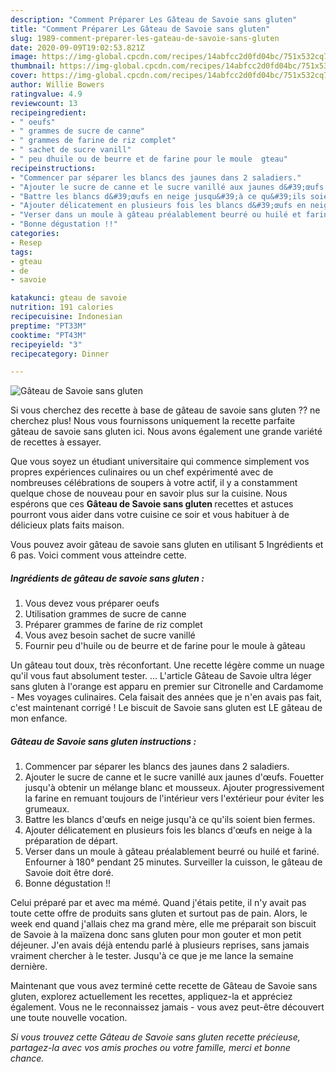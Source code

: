 ```yaml
---
description: "Comment Préparer Les Gâteau de Savoie sans gluten"
title: "Comment Préparer Les Gâteau de Savoie sans gluten"
slug: 1989-comment-preparer-les-gateau-de-savoie-sans-gluten
date: 2020-09-09T19:02:53.821Z
image: https://img-global.cpcdn.com/recipes/14abfcc2d0fd04bc/751x532cq70/gateau-de-savoie-sans-gluten-photo-principale-de-la-recette.jpg
thumbnail: https://img-global.cpcdn.com/recipes/14abfcc2d0fd04bc/751x532cq70/gateau-de-savoie-sans-gluten-photo-principale-de-la-recette.jpg
cover: https://img-global.cpcdn.com/recipes/14abfcc2d0fd04bc/751x532cq70/gateau-de-savoie-sans-gluten-photo-principale-de-la-recette.jpg
author: Willie Bowers
ratingvalue: 4.9
reviewcount: 13
recipeingredient:
- " oeufs"
- " grammes de sucre de canne"
- " grammes de farine de riz complet"
- " sachet de sucre vanill"
- " peu dhuile ou de beurre et de farine pour le moule  gteau"
recipeinstructions:
- "Commencer par séparer les blancs des jaunes dans 2 saladiers."
- "Ajouter le sucre de canne et le sucre vanillé aux jaunes d&#39;œufs. Fouetter jusqu&#39;à obtenir un mélange blanc et mousseux. Ajouter progressivement la farine en remuant toujours de l&#39;intérieur vers l&#39;extérieur pour éviter les grumeaux."
- "Battre les blancs d&#39;œufs en neige jusqu&#39;à ce qu&#39;ils soient bien fermes."
- "Ajouter délicatement en plusieurs fois les blancs d&#39;œufs en neige à la préparation de départ."
- "Verser dans un moule à gâteau préalablement beurré ou huilé et fariné. Enfourner à 180° pendant 25 minutes. Surveiller la cuisson, le gâteau de Savoie doit être doré."
- "Bonne dégustation !!"
categories:
- Resep
tags:
- gteau
- de
- savoie

katakunci: gteau de savoie 
nutrition: 191 calories
recipecuisine: Indonesian
preptime: "PT33M"
cooktime: "PT43M"
recipeyield: "3"
recipecategory: Dinner

---
```



![Gâteau de Savoie sans gluten](https://img-global.cpcdn.com/recipes/14abfcc2d0fd04bc/751x532cq70/gateau-de-savoie-sans-gluten-photo-principale-de-la-recette.jpg)

Si vous cherchez des recette à base de gâteau de savoie sans gluten ?? ne cherchez plus! Nous vous fournissons uniquement la recette parfaite gâteau de savoie sans gluten ici. Nous avons également une grande variété de recettes à essayer.

Que vous soyez un étudiant universitaire qui commence simplement vos propres expériences culinaires ou un chef expérimenté avec de nombreuses célébrations de soupers à votre actif, il y a constamment quelque chose de nouveau pour en savoir plus sur la cuisine. Nous espérons que ces <strong> Gâteau de Savoie sans gluten </strong> recettes et astuces pourront vous aider dans votre cuisine ce soir et vous habituer à de délicieux plats faits maison.

<!--inarticleads1-->

Vous pouvez avoir gâteau de savoie sans gluten en utilisant 5 Ingrédients et 6 pas. Voici comment vous atteindre cette.

##### Ingrédients de gâteau de savoie sans gluten :

1. Vous devez vous préparer  oeufs
1. Utilisation  grammes de sucre de canne
1. Préparer  grammes de farine de riz complet
1. Vous avez besoin  sachet de sucre vanillé
1. Fournir  peu d&#39;huile ou de beurre et de farine pour le moule à gâteau


Un gâteau tout doux, très réconfortant. Une recette légère comme un nuage qu&#39;il vous faut absolument tester. … L&#39;article Gâteau de Savoie ultra léger sans gluten à l&#39;orange est apparu en premier sur Citronelle and Cardamome - Mes voyages culinaires. Cela faisait des années que je n&#39;en avais pas fait, c&#39;est maintenant corrigé ! Le biscuit de Savoie sans gluten est LE gâteau de mon enfance. 

<!--inarticleads2-->

##### Gâteau de Savoie sans gluten instructions :

1. Commencer par séparer les blancs des jaunes dans 2 saladiers.
1. Ajouter le sucre de canne et le sucre vanillé aux jaunes d&#39;œufs. Fouetter jusqu&#39;à obtenir un mélange blanc et mousseux. Ajouter progressivement la farine en remuant toujours de l&#39;intérieur vers l&#39;extérieur pour éviter les grumeaux.
1. Battre les blancs d&#39;œufs en neige jusqu&#39;à ce qu&#39;ils soient bien fermes.
1. Ajouter délicatement en plusieurs fois les blancs d&#39;œufs en neige à la préparation de départ.
1. Verser dans un moule à gâteau préalablement beurré ou huilé et fariné. Enfourner à 180° pendant 25 minutes. Surveiller la cuisson, le gâteau de Savoie doit être doré.
1. Bonne dégustation !!


Celui préparé par et avec ma mémé. Quand j&#39;étais petite, il n&#39;y avait pas toute cette offre de produits sans gluten et surtout pas de pain. Alors, le week end quand j&#39;allais chez ma grand mère, elle me préparait son biscuit de Savoie à la maïzena donc sans gluten pour mon gouter et mon petit déjeuner. J&#39;en avais déjà entendu parlé à plusieurs reprises, sans jamais vraiment chercher à le tester. Jusqu&#39;à ce que je me lance la semaine dernière. 

<!--inarticleads1-->

<p>
Maintenant que vous avez terminé cette recette de Gâteau de Savoie sans gluten, explorez actuellement les recettes, appliquez-la et appréciez également. Vous ne le reconnaissez jamais - vous avez peut-être découvert une toute nouvelle vocation.
</p>

<p>
<i>Si vous trouvez cette Gâteau de Savoie sans gluten recette précieuse, partagez-la avec vos amis proches ou votre famille, merci et bonne chance.</i>
</p>
